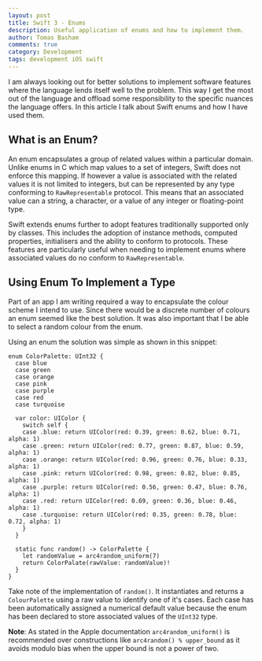 ```yaml
---
layout: post
title: Swift 3 - Enums
description: Useful application of enums and how to implement them.
author: Tomas Basham
comments: true
category: Development
tags: development iOS swift
---
```

I am always looking out for better solutions to implement software features
where the language lends itself well to the problem. This way I get the most
out of the language and offload some responsibility to the specific nuances the
language offers. In this article I talk about Swift enums and how I have used
them.

## What is an Enum?

An enum encapsulates a group of related values within a particular domain.
Unlike enums in C which map values to a set of integers, Swift does not enforce
this mapping. If however a value is associated with the related values it is
not limited to integers, but can be represented by any type conforming to
`RawRepresentable` protocol. This means that an associated value can a string,
a character, or a value of any integer or floating-point type.

Swift extends enums further to adopt features traditionally supported only by
classes. This includes the adoption of instance methods, computed properties,
initialisers and the ability to conform to protocols. These features are
particularly useful when needing to implement enums where associated values do
no conform to `RawRepresentable`.

## Using Enum To Implement a Type

Part of an app I am writing required a way to encapsulate the colour scheme I
intend to use. Since there would be a discrete number of colours  an enum
seemed like the best solution. It was also important that I be able to select a
random colour from the enum.

Using an enum the solution was simple as shown in this snippet:

    enum ColorPalette: UInt32 {
      case blue
      case green
      case orange
      case pink
      case purple
      case red
      case turquoise

      var color: UIColor {
        switch self {
        case .blue: return UIColor(red: 0.39, green: 0.62, blue: 0.71, alpha: 1)
        case .green: return UIColor(red: 0.77, green: 0.87, blue: 0.59, alpha: 1)
        case .orange: return UIColor(red: 0.96, green: 0.76, blue: 0.33, alpha: 1)
        case .pink: return UIColor(red: 0.98, green: 0.82, blue: 0.85, alpha: 1)
        case .purple: return UIColor(red: 0.56, green: 0.47, blue: 0.76, alpha: 1)
        case .red: return UIColor(red: 0.69, green: 0.36, blue: 0.46, alpha: 1)
        case .turquoise: return UIColor(red: 0.35, green: 0.78, blue: 0.72, alpha: 1)
        }
      }

      static func random() -> ColorPalette {
        let randomValue = arc4random_uniform(7)
        return ColorPalate(rawValue: randomValue)!
      }
    }

Take note of the implementation of `random()`. It instantiates and returns a
`ColourPalette` using a raw value to identify one of it's cases. Each case has
been automatically assigned a numerical default value because the enum has been
declared to store associated values of the `UInt32` type.

**Note**: As stated in the Apple documentation `arc4random_uniform()` is
recommended over constructions like `arc4random() % upper_bound` as it avoids
modulo bias when the upper bound is not a power of two.
